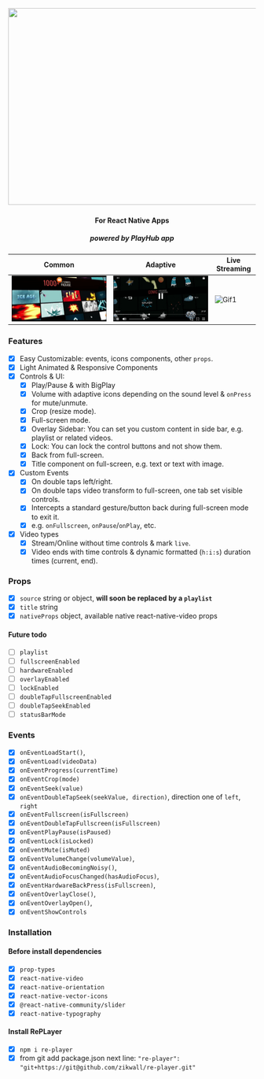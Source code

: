 <div align="center">
  <img width="800" height="400" src="https://github.com/zikwall/re-player/blob/master/screenshots/re-player-poster-2.png">
  <h4>For React Native Apps</h4>
  <h5>powered by PlayHub app</h5>
</div>

Common | Adaptive | Live Streaming
--- | --- | ---
![Gif1](/gifs/20200229_205716_2.gif) | ![Gif1](/gifs/20200229_205716_3.gif) | ![Gif1](/gifs/20200229_205838_1.gif)

### Features

- [x] Easy Customizable: events, icons components, other `props`.
- [x] Light Animated & Responsive Components
- [x] Controls & UI:
    - [x] Play/Pause & with BigPlay
    - [x] Volume with adaptive icons depending on the sound level & `onPress` for mute/unmute.
    - [x] Crop (resize mode).
    - [x] Full-screen mode.
    - [x] Overlay Sidebar: You can set you custom content in side bar, e.g. playlist or related videos.
    - [x] Lock: You can lock the control buttons and not show them.
    - [x] Back from full-screen.
    - [x] Title component on full-screen, e.g. text or text with image.
- [x] Custom Events
    - [x] On double taps left/right.
    - [x] On double taps video transform to full-screen, one tab set visible controls.
    - [x] Intercepts a standard gesture/button back during full-screen mode to exit it.
    - [x] e.g. `onFullscreen`, `onPause`/`onPlay`, etc.
- [x] Video types
    - [x] Stream/Online without time controls & mark `live`.
    - [x] Video ends with time controls & dynamic formatted (`h:i:s`) duration times (current, end).

### Props

- [x] `source` string or object, __will soon be replaced by a `playlist`__
- [x] `title` string
- [x] `nativeProps` object, available native react-native-video props

#### Future todo

- [ ] `playlist`
- [ ] `fullscreenEnabled`
- [ ] `hardwareEnabled`
- [ ] `overlayEnabled`
- [ ] `lockEnabled`
- [ ] `doubleTapFullscreenEnabled`
- [ ] `doubleTapSeekEnabled`
- [ ] `statusBarMode`

### Events

- [x] `onEventLoadStart()`,
- [x] `onEventLoad(videoData)`
- [x] `onEventProgress(currentTime)`
- [x] `onEventCrop(mode)`
- [x] `onEventSeek(value)`
- [x] `onEventDoubleTapSeek(seekValue, direction)`, direction one of `left`, `right`
- [x] `onEventFullscreen(isFullscreen)`
- [x] `onEventDoubleTapFullscreen(isFullscreen)`
- [x] `onEventPlayPause(isPaused)`
- [x] `onEventLock(isLocked)`
- [x] `onEventMute(isMuted)`
- [x] `onEventVolumeChange(volumeValue)`,
- [x] `onEventAudioBecomingNoisy()`,
- [x] `onEventAudioFocusChanged(hasAudioFocus)`,
- [x] `onEventHardwareBackPress(isFullscreen)`,
- [x] `onEventOverlayClose()`,
- [x] `onEventOverlayOpen()`,
- [x] `onEventShowControls`

### Installation

#### Before install dependencies

- [x] `prop-types`
- [x] `react-native-video`
- [x] `react-native-orientation`
- [x] `react-native-vector-icons`
- [x] `@react-native-community/slider`
- [x] `react-native-typography`

#### Install RePLayer

- [x] `npm i re-player`
- [x] from git add package.json next line: `"re-player": "git+https://git@github.com/zikwall/re-player.git"`
